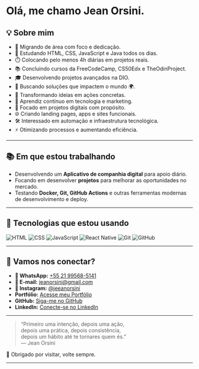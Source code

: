 # Olá, me chamo Jean Orsini.


## 💡 Sobre mim

- 🎯 Migrando de área com foco e dedicação.
- 🧩 Estudando HTML, CSS, JavaScript e Java todos os dias.
- ⏱️ Colocando pelo menos 4h diárias em projetos reais.
- 📚 Concluindo cursos da FreeCodeCamp, CS50Edx e TheOdinProject.
- 🎓 Desenvolvendo projetos avançados na DIO.
- 📍 Buscando soluções que impactem o mundo 🌍.
- 🚀 Transformando ideias em ações concretas.
- 🧠 Aprendiz contínuo em tecnologia e marketing.
- 💼 Focado em projetos digitais com propósito.
- 🌐 Criando landing pages, apps e sites funcionais.
- 🛠️ Interessado em automação e infraestrutura tecnológica.
- ⚡ Otimizando processos e aumentando eficiência.

---

## 📚 Em que estou trabalhando

- Desenvolvendo um **Aplicativo de companhia digital** para apoio diário.
- Focando em desenvolver **projetos** para melhorar as oportunidades no mercado.
- Testando **Docker, Git, GitHub Actions** e outras ferramentas modernas de desenvolvimento e deploy.

---

## 🧰 Tecnologias que estou usando

![HTML](https://img.shields.io/badge/-HTML5-E34F26?style=flat&logo=html5&logoColor=white)
![CSS](https://img.shields.io/badge/-CSS3-1572B6?style=flat&logo=css3)
![JavaScript](https://img.shields.io/badge/-JavaScript-F7DF1E?style=flat&logo=javascript&logoColor=000)
![React Native](https://img.shields.io/badge/-React%20Native-61DAFB?style=flat&logo=react&logoColor=white)
![Git](https://img.shields.io/badge/-Git-F05032?style=flat&logo=git&logoColor=white)
![GitHub](https://img.shields.io/badge/-GitHub-181717?style=flat&logo=github)

---

## 🤝 Vamos nos conectar?

- **📱 WhatsApp:** [+55 21 99568-5141](https://wa.me/5521995685141)  
- **📧 E-mail:** [jeanorsini@gmail.com](mailto:jeanorsini@gmail.com)  
- **📸 Instagram:** [@jeeanorsini](https://instagram.com/jeeanorsini)
- **Portfólio:** [Acesse meu Portfólio](https://jeeanorsini.github.io/Portfolio/)
- **GitHub:** [Siga-me no GitHub](https://github.com/jeeanorsini)
- **LinkedIn:** [Conecte-se no LinkedIn](https://www.linkedin.com/in/jeeanorsini/)


---

> “Primeiro uma intenção, depois uma ação,  
> depois uma prática, depois consistência,  
> depois um hábito até te tornares quem és.”  
> — Jean Orsini

👋 Obrigado por visitar, volte sempre.

---
